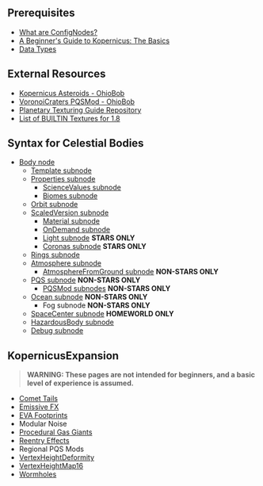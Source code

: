 
## Prerequisites
* [What are ConfigNodes?](/prerequisites/confignodes)
* [A Beginner's Guide to Kopernicus: The Basics](https://forum.kerbalspaceprogram.com/index.php?/topic/129540-a-beginners-guide-to-kopernicus-the-basics/)
* [Data Types](/prerequisites/datatypes)

## External Resources
* [Kopernicus Asteroids - OhioBob](https://www.dropbox.com/s/lag8opde3zimjqc/KopernicusAsteroids.pdf?dl=0)
* [VoronoiCraters PQSMod - OhioBob](https://www.dropbox.com/s/fnd0bblv5otqlhc/KSP_VoronoiCraters.pdf?dl=0)
* [Planetary Texturing Guide Repository](https://forum.kerbalspaceprogram.com/index.php?/topic/165285-planetary-texturing-guide-repository/)
* [List of BUILTIN Textures for 1.8](https://github.com/GER-Space/Kerbal-Konstructs/wiki/Builtin-Textures-for-KSP-1.8)

## Syntax for Celestial Bodies
* [Body node](/syntax/body)
  + [Template subnode](/syntax/template)
  + [Properties subnode](/syntax/properties/properties)
    - [ScienceValues subnode](/syntax/properties/ScienceValues)
    - [Biomes subnode](/syntax/properties/Biome)
  + [Orbit subnode](/syntax/Orbit)
  + [ScaledVersion subnode](/syntax/ScaledVersion/ScaledVersion)
    - [Material subnode](/syntax/ScaledVersion/Material)
    - [OnDemand subnode](/syntax/ScaledVersion/OnDemand)
    - [Light subnode](/syntax/ScaledVersion/Light) **STARS ONLY**
    - [Coronas subnode](/syntax/ScaledVersion/Corona) **STARS ONLY**
  + [Rings subnode](/syntax/Rings)
  + [Atmosphere subnode](/syntax/Atmosphere/Atmosphere)
    - [AtmosphereFromGround subnode](/syntax/Atmosphere/AtmosphereFromGround) **NON-STARS ONLY**
  + [PQS subnode](/syntax/pqs) **NON-STARS ONLY**
    - [PQSMod subnodes](/syntax/pqsmods/pqsmods) **NON-STARS ONLY**
  + [Ocean subnode](/syntax/ocean) **NON-STARS ONLY**
    - Fog subnode **NON-STARS ONLY**
  + [SpaceCenter subnode](/syntax/spacecenter) **HOMEWORLD ONLY**
  + [HazardousBody subnode](/syntax/hazardousbody)
  + [Debug subnode](/syntax/debug)

## KopernicusExpansion
> **WARNING: These pages are not intended for beginners, and a basic level of experience is assumed.**
* [Comet Tails](/syntax/kopernicus-expansion/comettails)
* [Emissive FX](/syntax/kopernicus-expansion/emissivefx)
* [EVA Footprints](/syntax/kopernicus-expansion/evafootprints)
* Modular Noise
* [Procedural Gas Giants](/syntax/kopernicus-expansion/proceduralgasgiants)
* [Reentry Effects](/syntax/kopernicus-expansion/reentryeffects)
* Regional PQS Mods
* [VertexHeightDeformity](/syntax/kopernicus-expansion/VertexHeightDeformity)
* [VertexHeightMap16](/syntax/kopernicus-expansion/VertexHeightMap16)
* [Wormholes](/syntax/kopernicus-expansion/Wormholes)
